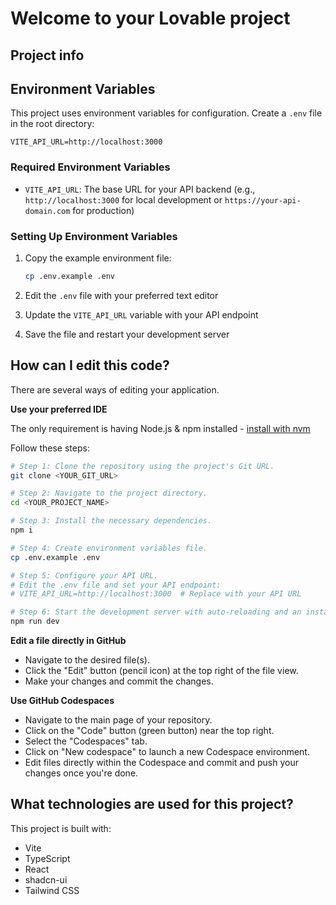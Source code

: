 # Welcome to your Lovable project

## Project info

## Environment Variables

This project uses environment variables for configuration. Create a `.env` file in the root directory:

```env
VITE_API_URL=http://localhost:3000
```

### Required Environment Variables

- `VITE_API_URL`: The base URL for your API backend (e.g., `http://localhost:3000` for local development or `https://your-api-domain.com` for production)

### Setting Up Environment Variables

1. Copy the example environment file:
   ```sh
   cp .env.example .env
   ```

2. Edit the `.env` file with your preferred text editor
3. Update the `VITE_API_URL` variable with your API endpoint
4. Save the file and restart your development server

## How can I edit this code?

There are several ways of editing your application.

**Use your preferred IDE**

The only requirement is having Node.js & npm installed - [install with nvm](https://github.com/nvm-sh/nvm#installing-and-updating)

Follow these steps:

```sh
# Step 1: Clone the repository using the project's Git URL.
git clone <YOUR_GIT_URL>

# Step 2: Navigate to the project directory.
cd <YOUR_PROJECT_NAME>

# Step 3: Install the necessary dependencies.
npm i

# Step 4: Create environment variables file.
cp .env.example .env

# Step 5: Configure your API URL.
# Edit the .env file and set your API endpoint:
# VITE_API_URL=http://localhost:3000  # Replace with your API URL

# Step 6: Start the development server with auto-reloading and an instant preview.
npm run dev
```

**Edit a file directly in GitHub**

- Navigate to the desired file(s).
- Click the "Edit" button (pencil icon) at the top right of the file view.
- Make your changes and commit the changes.

**Use GitHub Codespaces**

- Navigate to the main page of your repository.
- Click on the "Code" button (green button) near the top right.
- Select the "Codespaces" tab.
- Click on "New codespace" to launch a new Codespace environment.
- Edit files directly within the Codespace and commit and push your changes once you're done.

## What technologies are used for this project?

This project is built with:

- Vite
- TypeScript
- React
- shadcn-ui
- Tailwind CSS
